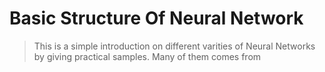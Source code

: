 # Basic Structure Of Neural Network
> This is a simple introduction on different varities of Neural Networks by giving practical samples. Many of them comes from 


